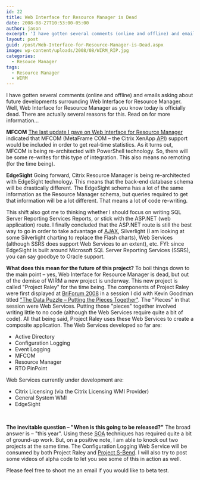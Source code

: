 ```yaml
---
id: 22
title: Web Interface for Resource Manager is Dead
date: 2008-08-27T10:53:00-05:00
author: jason
excerpt: 'I have gotten several comments (online and offline) and emails asking about future developments surrounding Web Interface for Resource Manager.  Well, Web Interface for Resource Manager as you know today is officially dead.  There are actually several reasons for this.  Read on for more information...'
layout: post
guid: /post/Web-Interface-for-Resource-Manager-is-Dead.aspx
image: wp-content/uploads/2008/08/WIRM_RIP.jpg
categories:
  - Resouce Manager
tags:
  - Resource Manager
  - WIRM
---
```

<img style="float: left; padding-right: 15px;" src="http://www.jasonconger.com/images/articleImages/WIRM/WIRM_RIP.jpg" alt="" /> I have gotten several comments (online and offline) and emails asking about future developments surrounding Web Interface for Resource Manager. Well, Web Interface for Resource Manager as you know today is officially dead. There are actually several reasons for this. Read on for more information...

<span class="heading"><strong>MFCOM</strong></span>
<a href="http://www.jasonconger.com/Web-Interface-for-Resource-Manager-3-0-Architecture-Update.aspx">The last update I gave on Web Interface for Resource Manager</a> indicated that MFCOM (MetaFrame COM – the Citrix XenApp <acronym title="Application Programming Interface">API</acronym>) support would be included in order to get real-time statistics. As it turns out, MFCOM is being re-architected with PowerShell technology. So, there will be some re-writes for this type of integration. This also means no remoting (for the time being).

<span class="heading"><strong>EdgeSight</strong></span>
Going forward, Citrix Resource Manager is being re-architected with EdgeSight technology. This means that the back-end database schema will be drastically different. The EdgeSight schema has a lot of the same information as the Resource Manager schema, but queries required to get that information will be a lot different. That means a lot of code re-writing.

This shift also got me to thinking whether I should focus on writing SQL Server Reporting Services Reports, or stick with the ASP.NET (web application) route. I finally concluded that the ASP.NET route is still the best way to go in order to take advantage of <acronym title="Asynchronous JavaScript and XML">AJAX</acronym>, Silverlight (I am looking at some Silverlight charting to replace the Flash charts), Web Services (although SSRS does support Web Services to an extent), etc. FYI: since EdgeSight is built around Microsoft SQL Server Reporting Services (SSRS), you can say goodbye to Oracle support.

<span class="heading"><strong>What does this mean for the future of this project?</strong></span>
To boil things down to the main point – yes, Web Interface for Resource Manager is dead, but out of the demise of WIRM a new project is underway. This new project is called "Project Raley" for the time being. The components of Project Raley were first displayed at <a href="http://www.briforum.com/BriForum-2008-Chicago/" target="_blank">BriForum 2008</a> in a session I did with Kevin Goodman titled <a href="http://www.briforum.com/BriForum-2008-Chicago/session.asp?id=334" target="_blank">"The Data Puzzle – Putting the Pieces Together"</a>. The "Pieces" in that session were Web Services. Putting those "pieces" together involved writing little to no code (although the Web Services require quite a bit of code). All that being said, Project Raley uses these Web Services to create a composite application. The Web Services developed so far are:
<ul>
	<li>Active Directory</li>
	<li>Configuration Logging</li>
	<li>Event Logging</li>
	<li>MFCOM</li>
	<li>Resource Manager</li>
	<li>RTO PinPoint</li>
</ul>
Web Services currently under development are:
<ul>
	<li>Citrix Licensing (via the Citrix Licensing WMI Provider)</li>
	<li>General System WMI</li>
	<li>EdgeSight</li>
</ul>
 

<span class="heading"><strong>The inevitable question – "When is this going to be released?"</strong></span>
The broad answer is – "this year". Using these <acronym title="Service Oriented Architecture">SOA</acronym> techniques has required quite a bit of ground-up work. But, on a positive note, I am able to knock out two projects at the same time. The Configuration Logging Web Service will be consumed by both Project Raley and <a href="http://www.jasonconger.com/Get-email-alerts-for-your-Citrix-PS-4-5-Farm-with-Project-S-Bend.aspx">Project S-Bend</a>. I will also try to post some videos of alpha code to let you see some of this in action as well.

Please feel free to shoot me an email if you would like to beta test.